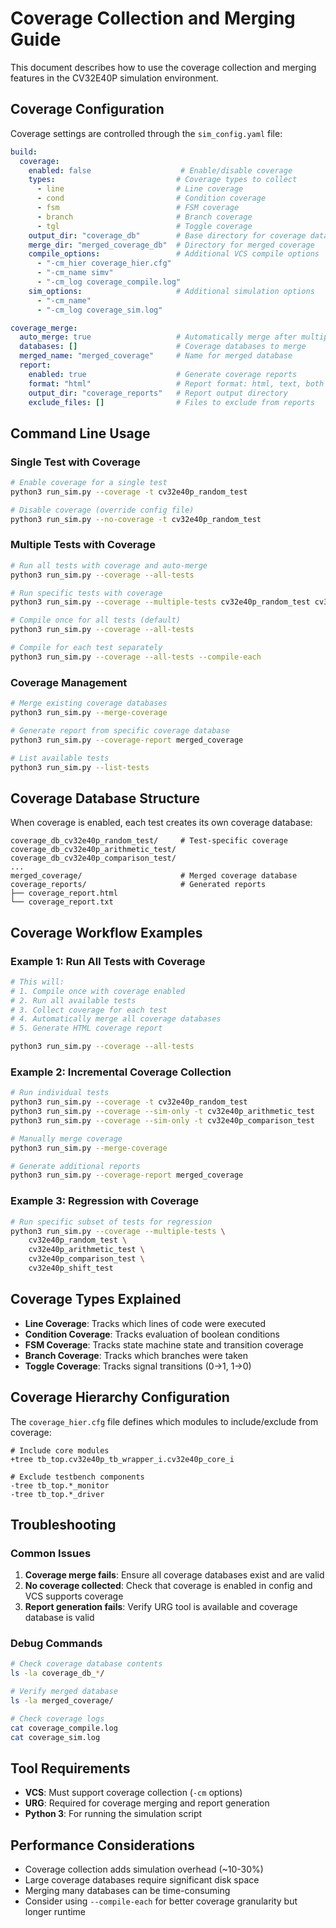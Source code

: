 # Coverage Collection and Merging Guide

This document describes how to use the coverage collection and merging features in the CV32E40P simulation environment.

## Coverage Configuration

Coverage settings are controlled through the `sim_config.yaml` file:

```yaml
build:
  coverage:
    enabled: false                    # Enable/disable coverage
    types:                           # Coverage types to collect
      - line                         # Line coverage
      - cond                         # Condition coverage  
      - fsm                          # FSM coverage
      - branch                       # Branch coverage
      - tgl                          # Toggle coverage
    output_dir: "coverage_db"        # Base directory for coverage databases
    merge_dir: "merged_coverage_db"  # Directory for merged coverage
    compile_options:                 # Additional VCS compile options
      - "-cm_hier coverage_hier.cfg"
      - "-cm_name simv"
      - "-cm_log coverage_compile.log"
    sim_options:                     # Additional simulation options
      - "-cm_name"
      - "-cm_log coverage_sim.log"

coverage_merge:
  auto_merge: true                   # Automatically merge after multiple tests
  databases: []                      # Coverage databases to merge
  merged_name: "merged_coverage"     # Name for merged database
  report:
    enabled: true                    # Generate coverage reports
    format: "html"                   # Report format: html, text, both
    output_dir: "coverage_reports"   # Report output directory
    exclude_files: []                # Files to exclude from reports
```

## Command Line Usage

### Single Test with Coverage

```bash
# Enable coverage for a single test
python3 run_sim.py --coverage -t cv32e40p_random_test

# Disable coverage (override config file)
python3 run_sim.py --no-coverage -t cv32e40p_random_test
```

### Multiple Tests with Coverage

```bash
# Run all tests with coverage and auto-merge
python3 run_sim.py --coverage --all-tests

# Run specific tests with coverage
python3 run_sim.py --coverage --multiple-tests cv32e40p_random_test cv32e40p_arithmetic_test

# Compile once for all tests (default)
python3 run_sim.py --coverage --all-tests

# Compile for each test separately
python3 run_sim.py --coverage --all-tests --compile-each
```

### Coverage Management

```bash
# Merge existing coverage databases
python3 run_sim.py --merge-coverage

# Generate report from specific coverage database
python3 run_sim.py --coverage-report merged_coverage

# List available tests
python3 run_sim.py --list-tests
```

## Coverage Database Structure

When coverage is enabled, each test creates its own coverage database:

```
coverage_db_cv32e40p_random_test/     # Test-specific coverage
coverage_db_cv32e40p_arithmetic_test/
coverage_db_cv32e40p_comparison_test/
...
merged_coverage/                      # Merged coverage database
coverage_reports/                     # Generated reports
├── coverage_report.html
└── coverage_report.txt
```

## Coverage Workflow Examples

### Example 1: Run All Tests with Coverage

```bash
# This will:
# 1. Compile once with coverage enabled
# 2. Run all available tests
# 3. Collect coverage for each test
# 4. Automatically merge all coverage databases
# 5. Generate HTML coverage report

python3 run_sim.py --coverage --all-tests
```

### Example 2: Incremental Coverage Collection

```bash
# Run individual tests
python3 run_sim.py --coverage -t cv32e40p_random_test
python3 run_sim.py --coverage --sim-only -t cv32e40p_arithmetic_test
python3 run_sim.py --coverage --sim-only -t cv32e40p_comparison_test

# Manually merge coverage
python3 run_sim.py --merge-coverage

# Generate additional reports
python3 run_sim.py --coverage-report merged_coverage
```

### Example 3: Regression with Coverage

```bash
# Run specific subset of tests for regression
python3 run_sim.py --coverage --multiple-tests \
    cv32e40p_random_test \
    cv32e40p_arithmetic_test \
    cv32e40p_comparison_test \
    cv32e40p_shift_test
```

## Coverage Types Explained

- **Line Coverage**: Tracks which lines of code were executed
- **Condition Coverage**: Tracks evaluation of boolean conditions
- **FSM Coverage**: Tracks state machine state and transition coverage
- **Branch Coverage**: Tracks which branches were taken
- **Toggle Coverage**: Tracks signal transitions (0->1, 1->0)

## Coverage Hierarchy Configuration

The `coverage_hier.cfg` file defines which modules to include/exclude from coverage:

```
# Include core modules
+tree tb_top.cv32e40p_tb_wrapper_i.cv32e40p_core_i

# Exclude testbench components
-tree tb_top.*_monitor
-tree tb_top.*_driver
```

## Troubleshooting

### Common Issues

1. **Coverage merge fails**: Ensure all coverage databases exist and are valid
2. **No coverage collected**: Check that coverage is enabled in config and VCS supports coverage
3. **Report generation fails**: Verify URG tool is available and coverage database is valid

### Debug Commands

```bash
# Check coverage database contents
ls -la coverage_db_*/

# Verify merged database
ls -la merged_coverage/

# Check coverage logs
cat coverage_compile.log
cat coverage_sim.log
```

## Tool Requirements

- **VCS**: Must support coverage collection (`-cm` options)
- **URG**: Required for coverage merging and report generation
- **Python 3**: For running the simulation script

## Performance Considerations

- Coverage collection adds simulation overhead (~10-30%)
- Large coverage databases require significant disk space
- Merging many databases can be time-consuming
- Consider using `--compile-each` for better coverage granularity but longer runtime